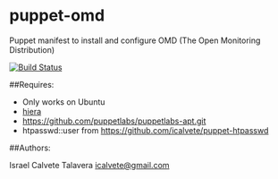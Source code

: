 # puppet-omd

Puppet manifest to install and configure OMD (The Open Monitoring Distribution)

[![Build Status](https://secure.travis-ci.org/icalvete/puppet-omd.png)](http://travis-ci.org/icalvete/puppet-omd)

##Requires:

* Only works on Ubuntu
* [hiera](http://docs.puppetlabs.com/hiera/1/index.html)
* https://github.com/puppetlabs/puppetlabs-apt.git
* htpasswd::user from https://github.com/icalvete/puppet-htpasswd

##Authors:

Israel Calvete Talavera <icalvete@gmail.com>
